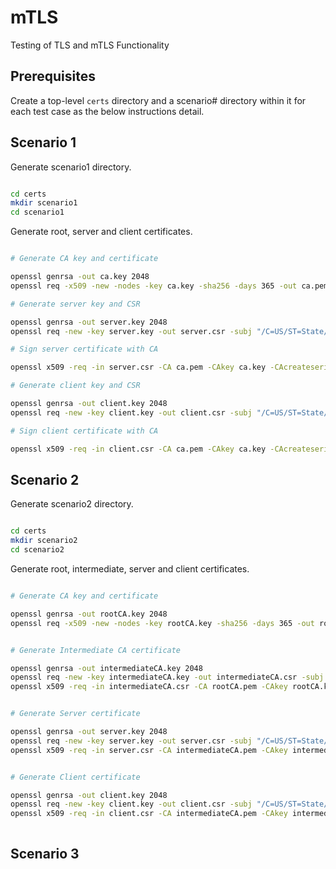 # mTLS
Testing of TLS and mTLS Functionality

## Prerequisites

Create a top-level `certs` directory and a scenario# directory within it for each test case as the below instructions detail.

## Scenario 1

Generate scenario1 directory.

```bash

cd certs
mkdir scenario1
cd scenario1

```

Generate root, server and client certificates.

```bash

# Generate CA key and certificate

openssl genrsa -out ca.key 2048
openssl req -x509 -new -nodes -key ca.key -sha256 -days 365 -out ca.pem -subj "/C=US/ST=State/L=City/O=Organization/CN=example.com"

# Generate server key and CSR

openssl genrsa -out server.key 2048
openssl req -new -key server.key -out server.csr -subj "/C=US/ST=State/L=City/O=Organization/CN=localhost"

# Sign server certificate with CA

openssl x509 -req -in server.csr -CA ca.pem -CAkey ca.key -CAcreateserial -out server.crt -days 365 -sha256

# Generate client key and CSR

openssl genrsa -out client.key 2048
openssl req -new -key client.key -out client.csr -subj "/C=US/ST=State/L=City/O=Organization/CN=client"

# Sign client certificate with CA

openssl x509 -req -in client.csr -CA ca.pem -CAkey ca.key -CAcreateserial -out client.crt -days 365 -sha256

```


## Scenario 2

Generate scenario2 directory.

```bash

cd certs
mkdir scenario2
cd scenario2

```

Generate root, intermediate, server and client certificates.

```bash

# Generate CA key and certificate

openssl genrsa -out rootCA.key 2048
openssl req -x509 -new -nodes -key rootCA.key -sha256 -days 365 -out rootCA.pem -subj "/C=US/ST=State/L=City/O=Organization/CN=RootCA" -config openssl-custom.cnf -extensions v3_ca


# Generate Intermediate CA certificate

openssl genrsa -out intermediateCA.key 2048
openssl req -new -key intermediateCA.key -out intermediateCA.csr -subj "/C=US/ST=State/L=City/O=Organization/CN=IntermediateCA"
openssl x509 -req -in intermediateCA.csr -CA rootCA.pem -CAkey rootCA.key -CAcreateserial -out intermediateCA.pem -days 365 -sha256 -extensions v3_ca -extfile openssl-custom.cnf


# Generate Server certificate

openssl genrsa -out server.key 2048
openssl req -new -key server.key -out server.csr -subj "/C=US/ST=State/L=City/O=Organization/CN=localhost"
openssl x509 -req -in server.csr -CA intermediateCA.pem -CAkey intermediateCA.key -CAcreateserial -out server.crt -days 365 -sha256 -extensions v3_server -extfile openssl-custom.cnf


# Generate Client certificate

openssl genrsa -out client.key 2048
openssl req -new -key client.key -out client.csr -subj "/C=US/ST=State/L=City/O=Organization/CN=client"
openssl x509 -req -in client.csr -CA intermediateCA.pem -CAkey intermediateCA.key -CAcreateserial -out client.crt -days 365 -sha256 -extensions v3_client -extfile openssl-custom.cnf



```


## Scenario 3